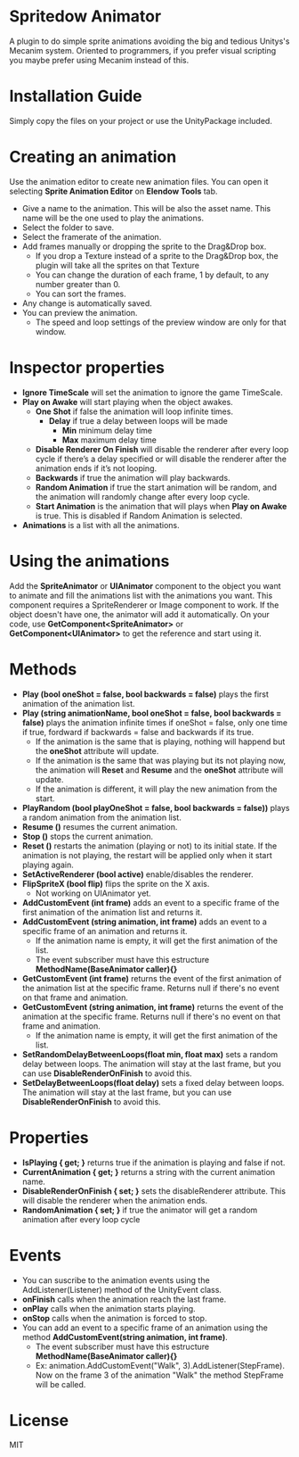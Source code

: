 # Spritedow Animator
A plugin to do simple sprite animations avoiding the big and tedious Unitys's Mecanim system.
Oriented to programmers, if you prefer visual scripting you maybe prefer using Mecanim instead of this.

# Installation Guide
Simply copy the files on your project or use the UnityPackage included.

# Creating an animation
Use the animation editor to create new animation files. You can open it selecting **Sprite Animation Editor** on **Elendow Tools** tab.
- Give a name to the animation. This will be also the asset name. This name will be the one used to play the animations.
- Select the folder to save.
- Select the framerate of the animation.
- Add frames manually or dropping the sprite to the Drag&Drop box.
  - If you drop a Texture instead of a sprite to the Drag&Drop box, the plugin will take all the sprites on that Texture
  - You can change the duration of each frame, 1 by default, to any number greater than 0.
  - You can sort the frames.
- Any change is automatically saved.
- You can preview the animation.
  - The speed and loop settings of the preview window are only for that window.

# Inspector properties
- **Ignore TimeScale** will set the animation to ignore the game TimeScale.
- **Play on Awake** will start playing when the object awakes.
  - **One Shot** if false the animation will loop infinite times.
    - **Delay** if true a delay between loops will be made
      - **Min** minimum delay time
      - **Max** maximum delay time
  - **Disable Renderer On Finish** will disable the renderer after every loop cycle if there’s a delay specified or will disable the renderer after the animation ends if it’s not looping.
  - **Backwards** if true the animation will play backwards.
  - **Random Animation** if true the start animation will be random, and the animation will randomly change after every loop cycle.
  - **Start Animation** is the animation that will plays when **Play on Awake** is true. This is disabled if Random Animation is selected.
- **Animations** is a list with all the animations.

# Using the animations
Add the **SpriteAnimator** or **UIAnimator** component to the object you want to animate and fill the animations list with the animations you want.
This component requires a SpriteRenderer or Image component to work. If the object doesn't have one, the animator will add it automatically.
On your code, use **GetComponent\<SpriteAnimator\>** or **GetComponent\<UIAnimator\>** to get the reference and start using it.

# Methods
- **Play (bool oneShot = false, bool backwards = false)** plays the first animation of the animation list.
- **Play (string animationName, bool oneShot = false, bool backwards = false)** plays the animation infinite times if oneShot = false, only one time if true, fordward if backwards = false and backwards if its true.
  * If the animation is the same that is playing, nothing will happend but the **oneShot** attribute will update.
  * If the animation is the same that was playing but its not playing now, the animation will **Reset** and **Resume** and the **oneShot** attribute will update.
  * If the animation is different, it will play the new animation from the start.
- **PlayRandom (bool playOneShot = false, bool backwards = false))** plays a random animation from the animation list.
- **Resume ()** resumes the current animation.
- **Stop ()** stops the current animation.
- **Reset ()** restarts the animation (playing or not) to its initial state. If the animation is not playing, the restart will be applied only when it start playing again.
- **SetActiveRenderer (bool active)** enable/disables the renderer.
- **FlipSpriteX (bool flip)** flips the sprite on the X axis.
  * Not working on UIAnimator yet.
- **AddCustomEvent (int frame)** adds an event to a specific frame of the first animation of the animation list and returns it.
- **AddCustomEvent (string animation, int frame)** adds an event to a specific frame of an animation and returns it.
  * If the animation name is empty, it will get the first animation of the list.
  * The event subscriber must have this estructure **MethodName(BaseAnimator caller){}**
- **GetCustomEvent (int frame)** returns the event of the first animation of the animation list at the specific frame. Returns null if there's no event on that frame and animation.
- **GetCustomEvent (string animation, int frame)** returns the event of the animation at the specific frame. Returns null if there's no event on that frame and animation.
  * If the animation name is empty, it will get the first animation of the list.
- **SetRandomDelayBetweenLoops(float min, float max)** sets a random delay between loops. The animation will stay at the last frame, but you can use **DisableRenderOnFinish** to avoid this.
- **SetDelayBetweenLoops(float delay)** sets a fixed delay between loops. The animation will stay at the last frame, but you can use **DisableRenderOnFinish** to avoid this.

# Properties
- **IsPlaying { get; }** returns true if the animation is playing and false if not.
- **CurrentAnimation { get; }** returns a string with the current animation name.
- **DisableRenderOnFinish { set; }** sets the disableRenderer attribute. This will disable the renderer when the animation ends.
- **RandomAnimation { set; }** if true the animator will get a random animation after every loop cycle

# Events
- You can suscribe to the animation events using the AddListener(Listener) method of the UnityEvent class.
- **onFinish** calls when the animation reach the last frame.
- **onPlay** calls when the animation starts playing.
- **onStop** calls when the animation is forced to stop.
- You can add an event to a specific frame of an animation using the method **AddCustomEvent(string animation, int frame)**.
  * The event subscriber must have this estructure **MethodName(BaseAnimator caller){}**
  * Ex: animation.AddCustomEvent("Walk", 3).AddListener(StepFrame). Now on the frame 3 of the animation "Walk" the method StepFrame will be called.

# License
MIT
